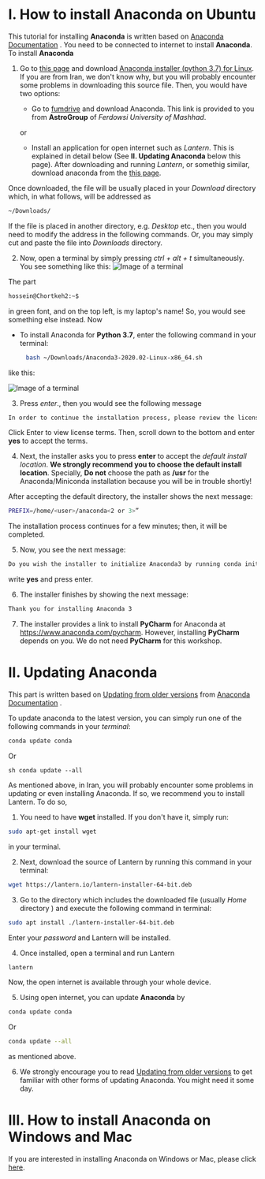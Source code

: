 # I. How to install Anaconda on Ubuntu

This tutorial for installing **Anaconda** is written based on
[Anaconda Documentation](https://docs.anaconda.com/anaconda/install/linux/)
. You need to be connected to internet to install **Anaconda**. To install **Anaconda**

1. Go to 
[this page](https://www.anaconda.com/products/individual#linux) 
and download [Anaconda installer (python 3.7) for Linux](https://repo.anaconda.com/archive/Anaconda3-2020.02-Linux-x86_64.sh). If you are from Iran, we don't know why, but you will probably encounter some problems in downloading this source file. Then, you would have two options:


   - Go to 
   [fumdrive](https://fumdrive.um.ac.ir/index.php/s/eFzf63ZHn8WPLqF) 
   and download Anaconda. This link is provided to you from **AstroGroup** of *Ferdowsi University of Mashhad*.
   
   or
   
   - Install an application for open internet such as *Lantern*. This is explained in detail below (See **II. Updating Anaconda** below this page). After downloading and running *Lantern*, or somethig similar, download anaconda from the 
[this page](https://www.anaconda.com/products/individual#linux).

Once downloaded, the file will be usually placed in your *Download* directory which, in what follows, will be addressed as
```sh
~/Downloads/
````
If the file is placed in another directory, e.g. *Desktop* etc., then you would need to modify the address in the following commands. Or, you may simply cut and paste the file into *Downloads* directory.

2. Now, open a terminal by simply pressing *ctrl + alt + t* simultaneously. You see something like this:
![Image of a terminal](https://github.com/Shenavar/pics/blob/master/1.jpg)

The part 
```sh
hossein@Chortkeh2:~$
````
in green font, and on the top left, is my laptop's name! So, you would see something else instead. Now

   - To install Anaconda for **Python 3.7**, enter the following command in your terminal:
   ```sh
        bash ~/Downloads/Anaconda3-2020.02-Linux-x86_64.sh
   ````

like this:

![Image of a terminal](https://github.com/Shenavar/pics/blob/master/2.jpg)


3. Press *enter*., then you would see the following message 

  ```sh
  In order to continue the installation process, please review the license agreement.
  ````
  Click Enter to view license terms. Then, scroll down to the bottom and enter **yes** to accept the terms.
  
  
4. Next, the installer asks you to press **enter** to accept the *default install location*. **We strongly recommend you to choose the default install location**. Specially, **Do not** choose the path as **/usr** for the Anaconda/Miniconda installation because you will be in trouble shortly!

After accepting the default directory, the installer shows the next message: 
```sh
PREFIX=/home/<user>/anaconda<2 or 3>”
````

The installation process continues for a few minutes; then, it will be completed.

5. Now, you see the next message:
  ```sh
  Do you wish the installer to initialize Anaconda3 by running conda init?
  ````
  
write **yes** and press enter.  
  
6. The installer finishes by showing the next message:
  ```sh
  Thank you for installing Anaconda 3
  ````
  
7. The installer provides a link to install **PyCharm** for Anaconda at https://www.anaconda.com/pycharm. However, installing **PyCharm** depends on you. We do not need **PyCharm** for this workshop.

# II. Updating Anaconda

This part is written based on
[Updating from older versions](https://docs.anaconda.com/anaconda/install/update-version/) from 
[Anaconda Documentation](https://docs.anaconda.com/anaconda/install/linux/)
.

To update anaconda to the latest version, you can simply run one of the following commands in your *terminal*:

```sh
conda update conda
````

Or 

```
sh conda update --all
````

As mentioned above, in Iran, you will probably encounter some problems in updating or even installing Anaconda. If so, we recommend you to install Lantern. To do so,

1. You need to have **wget** installed. If you don't have it, simply run:

```sh
sudo apt-get install wget
````

in your terminal.


2. Next, download the source of Lantern by running this command in your terminal:

```sh
wget https://lantern.io/lantern-installer-64-bit.deb
````


3. Go to the directory which includes the downloaded file (usually *Home* directory ) and execute the following command in terminal:

```sh
sudo apt install ./lantern-installer-64-bit.deb
````

Enter your *password* and Lantern will be installed. 


4. Once installed, open a terminal and run Lantern

```sh
lantern
````

Now, the open internet is available through your whole device.


5. Using open internet, you can update **Anaconda** by 

```sh
conda update conda
````

Or 

```sh
conda update --all
````

as mentioned above.

6. We strongly encourage you to read 
[Updating from older versions](https://docs.anaconda.com/anaconda/install/update-version/) 
to get familiar with other forms of updating Anaconda. You might need it some day.


# III. How to install Anaconda on Windows and Mac

If you are interested in installing Anaconda on Windows or Mac, please click [here](https://docs.anaconda.com/anaconda/install/).
